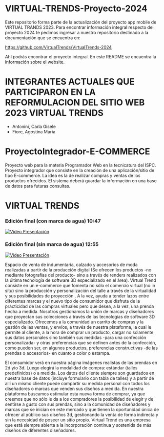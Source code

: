 # VIRTUAL-TRENDS-Proyecto-2024

Este repositorio forma parte de la actualización del proyecto app mobile de VIRTUAL TRANDS 2023. Para encontrar información integral respecto del proyecto 2024 te pedimos ingresar a nuestro repositorio destinado a la documentación que se encuentra en: 

https://github.com/VirtualTrends/VirtualTrends-2024

Ahí podrás encontrar el proyecto integral. En este README se encuentra la información sobre el website. 

# INTEGRANTES ACTUALES QUE PARTICIPARON EN LA REFORMULACION DEL SITIO WEB 2023 VIRTUAL TRENDS
  - Antonini, Carla Gisele
  - Fiore, Agostina Maria 

# ProyectoIntegrador-E-COMMERCE

Proyecto web para la materia Programador Web en la tecnicatura del ISPC.
Proyecto integrador  que consiste en la creación de una aplicación/sitio de tipo E-commerce. La idea es la de realizar compras y ventas de los productos ofrecidos.
El sistema deberá guardar la información en una base de datos para futuras consultas.


# VIRTUAL TRENDS 
### Edición final (con marca de agua) 10:47
[![Video Presentación](https://img.youtube.com/vi/WdF4OM8eYXc/0.jpg)](https://www.youtube.com/watch?v=WdF4OM8eYXc)

### Edición final (sin marca de agua) 12:55
[![Video Presentación](https://img.youtube.com/vi/NvvD0ANatUU/0.jpg)](https://www.youtube.com/watch?v=NvvD0ANatUU)


Espacio de venta de indumentaria, calzado y accesorios de moda realizadas a partir de la producción digital (Se ofrecen los productos -no mediante fotografías del producto- sino a través de renders realizados con la última tecnología de software 3D especializado en el área).
Virtual Trend consiste en un e-commerce que fomenta no sólo el comercio virtual (no in situ) sino la producción y personalización del talle a través de la virtualidad y sus posibilidades de proyección . A la vez, ayuda a tender lazos entre diferentes marcas y el nuevo tipo de consumidor que disfruta de la practicidad de las compras virtuales pero que desea, a la vez, una prenda hecha a medida. Nosotros gestionamos la unión de marcas y diseñadores que proyectan sus colecciones a través de las tecnologías de software 3D especializado.
Ofrecemos a la comunidad un carrito de compras y la gestión de las ventas, y envíos, a través de nuestra plataforma, la cual le permite al cliente, a la hora de comprar un producto, cargar no solamente sus datos personales sino también sus medidas -para una confección personalizada- y otras preferencias que se definen antes de la confección, como pueden ser, en algunos productos, preferencias constructivas -de las prendas o accesorios- en cuanto a color o estampa.

El consumidor verá en nuestra página imágenes realistas de las prendas en 2d y/o 3d. Luego elegirá la modalidad de compra: estándar (talles predefinidos) o a medida.
Los datos del cliente siempre son guardados en nuestra base de datos (incluye formulario con tabla de talles) y a partir de allí un mismo cliente puede compartir su medida personal con todos los diseñadores o marcas que venden sus diseños a medida.
En nuestra plataforma buscamos estimular esta nueva forma de comprar, ya que creemos que no sólo le da a los compradores la posibilidad de elegir y de sentirse a gusto con sus prendas, sino a la comunidad de diseñadores y marcas que se inician en este mercado y que tienen la oportunidad única de ofrecer al público sus diseños 3d, gestionando la venta de forma indirecta y sin la necesidad de poseer un sitio propio.
Virtual Trend es una empresa que está siempre abierta a la incorporación continua y sostenida de más diseños de diferentes diseñadores.




   


